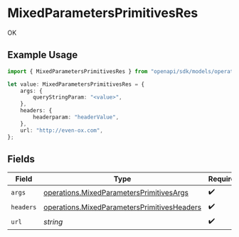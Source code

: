 # MixedParametersPrimitivesRes

OK

## Example Usage

```typescript
import { MixedParametersPrimitivesRes } from "openapi/sdk/models/operations";

let value: MixedParametersPrimitivesRes = {
    args: {
        queryStringParam: "<value>",
    },
    headers: {
        headerparam: "headerValue",
    },
    url: "http://even-ox.com",
};
```

## Fields

| Field                                                                                                             | Type                                                                                                              | Required                                                                                                          | Description                                                                                                       |
| ----------------------------------------------------------------------------------------------------------------- | ----------------------------------------------------------------------------------------------------------------- | ----------------------------------------------------------------------------------------------------------------- | ----------------------------------------------------------------------------------------------------------------- |
| `args`                                                                                                            | [operations.MixedParametersPrimitivesArgs](../../../sdk/models/operations/mixedparametersprimitivesargs.md)       | :heavy_check_mark:                                                                                                | N/A                                                                                                               |
| `headers`                                                                                                         | [operations.MixedParametersPrimitivesHeaders](../../../sdk/models/operations/mixedparametersprimitivesheaders.md) | :heavy_check_mark:                                                                                                | N/A                                                                                                               |
| `url`                                                                                                             | *string*                                                                                                          | :heavy_check_mark:                                                                                                | N/A                                                                                                               |